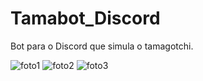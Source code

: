 # Tamabot_Discord
Bot para o Discord que simula o tamagotchi.


![foto1](https://user-images.githubusercontent.com/52061729/103490191-eb4f4100-4df8-11eb-87af-9d806eb67411.png)
![foto2](https://github.com/ajdamiao/Tamabot_Discord/issues/2)
![foto3](https://github.com/ajdamiao/Tamabot_Discord/issues/1)
